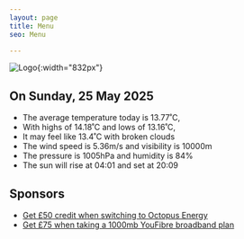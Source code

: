 ```yaml
---
layout: page
title: Menu
seo: Menu

---
```


![Logo](/images/logo.jpg){:width="832px"}

<!-- weather_marker starts -->
## On Sunday, 25 May 2025

- The average temperature today is 13.77˚C,
- With highs of 14.18˚C and lows of 13.16˚C,
- It may feel like 13.4˚C with broken clouds
- The wind speed is 5.36m/s and visibility is 10000m
- The pressure is 1005hPa and humidity is 84%
- The sun will rise at 04:01 and set at 20:09

<!-- weather_marker ends -->

## Sponsors

- [Get £50 credit when switching to Octopus Energy](https://bit.ly/3oD1nnS)
- [Get £75 when taking a 1000mb YouFibre broadband plan](https://aklam.io/91zWhU?)
